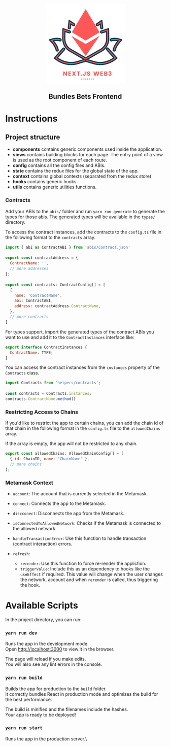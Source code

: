 <p align="center"><img src="public/logo.svg" align="center" width="250"></p>
<h2 align="center">Bundles Bets Frontend</h2>

# Instructions

## Project structure

- **components** contains generic components used inside the application.
- **views** contains building blocks for each page. The entry point of a view is used as the root component of each route.
- **config** contains all the config files and ABIs.
- **state** contains the redux files for the global state of the app.
- **context** contains global contexts (separated from the redux store)
- **hooks** contains generic hooks.
- **utils** contains generic utilities functions.

### Contracts

Add your ABIs to the `abis/` folder and run `yarn run generate` to generate the types for those abis. The generated types will be available in the `types/` directory.

To access the contract instances, add the contracts to the `config.ts` file in the following format to the `contracts` array.

```JavaScript
import { abi as ContractABI } from 'abis/Contract.json'

export const contractAddress = {
  ContractName: '',
  // more addresses
};

export const contracts: ContractConfig[] = [
  {
    name: 'ContractName',
    abi: ContractABI,
    address: contractAddress.ContractName,
  },
  // more contracts
]
```

For types support, import the generated types of the contract ABIs you want to use and add it to the `ContractInstances` interface like:

```javascript
export interface ContractInstances {
  ContractName: TYPE;
}
```

You can access the contract instances from the `instances` property of the `Contracts` class.

```JavaScript
import Contracts from 'helpers/contracts';

const contracts = Contracts.instances;
contracts.ContractName.method()
```

### Restricting Access to Chains

If you'd like to restrict the app to certain chains, you can add the chain id of that chain in the following format in the `config.ts` file to the `allowedChains` array.

If the array is empty, the app will not be restricted to any chain.

```JavaScript
export const allowedChains: AllowedChainConfig[] = [
  { id: ChainID, name: 'ChainName' },
  // more chains
];
```

### Metamask Context

- `account`: The account that is currently selected in the Metamask.

- `connect`: Connects the app to the Metamask.

- `discconect`: Disconnects the app from the Metamask.

- `isConnectedToAllowedNetwork`: Checks if the Metamask is connected to the allowed network.

- `handleTransactionError`: Use this function to handle transaction (contract interaction) errors.

- `refresh`:
  - `rerender`: Use this function to force re-render the appliction.
  - `triggerValue`: Include this as an dependency to hooks like the `useEffect` if required. This value will change when the user changes the network, account and when `rerender` is called, thus triggering the hook.

# Available Scripts

In the project directory, you can run:

### `yarn run dev`

Runs the app in the development mode.\
Open [http://localhost:3000](http://localhost:3000) to view it in the browser.

The page will reload if you make edits.\
You will also see any lint errors in the console.

### `yarn run build`

Builds the app for production to the `build` folder.\
It correctly bundles React in production mode and optimizes the build for the best performance.

The build is minified and the filenames include the hashes.\
Your app is ready to be deployed!

### `yarn run start`

Runs the app in the production server.\
